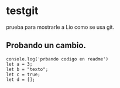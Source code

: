 # testgit
prueba para mostrarle a Lio como se usa git.

## Probando un cambio.

```
console.log('prbando codigo en readme')
let a = 3;
let b = "texto";
let c = true;
let d = [];
```